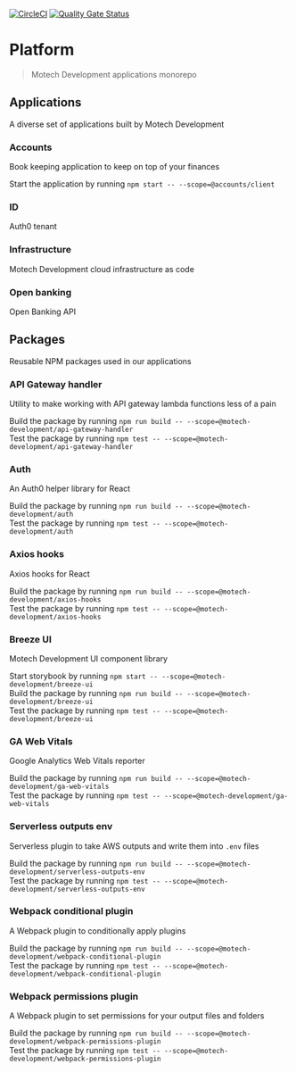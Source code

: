 [![CircleCI](https://circleci.com/gh/motech-development/platform.svg?style=shield)](https://circleci.com/gh/motech-development/platform)
[![Quality Gate Status](https://sonarcloud.io/api/project_badges/measure?project=motech-development_platform&metric=alert_status)](https://sonarcloud.io/dashboard?id=motech-development_platform)

# Platform

> Motech Development applications monorepo

## Applications

A diverse set of applications built by Motech Development

### Accounts

Book keeping application to keep on top of your finances

Start the application by running `npm start -- --scope=@accounts/client`

### ID

Auth0 tenant

### Infrastructure

Motech Development cloud infrastructure as code

### Open banking

Open Banking API

## Packages

Reusable NPM packages used in our applications

### API Gateway handler

Utility to make working with API gateway lambda functions less of a pain

Build the package by running `npm run build -- --scope=@motech-development/api-gateway-handler`\
Test the package by running `npm test -- --scope=@motech-development/api-gateway-handler`

### Auth

An Auth0 helper library for React

Build the package by running `npm run build -- --scope=@motech-development/auth`\
Test the package by running `npm test -- --scope=@motech-development/auth`

### Axios hooks

Axios hooks for React

Build the package by running `npm run build -- --scope=@motech-development/axios-hooks`\
Test the package by running `npm test -- --scope=@motech-development/axios-hooks`

### Breeze UI

Motech Development UI component library

Start storybook by running `npm start -- --scope=@motech-development/breeze-ui`\
Build the package by running `npm run build -- --scope=@motech-development/breeze-ui`\
Test the package by running `npm test -- --scope=@motech-development/breeze-ui`

### GA Web Vitals

Google Analytics Web Vitals reporter

Build the package by running `npm run build -- --scope=@motech-development/ga-web-vitals`\
Test the package by running `npm test -- --scope=@motech-development/ga-web-vitals`

### Serverless outputs env

Serverless plugin to take AWS outputs and write them into `.env` files

Build the package by running `npm run build -- --scope=@motech-development/serverless-outputs-env`\
Test the package by running `npm test -- --scope=@motech-development/serverless-outputs-env`

### Webpack conditional plugin

A Webpack plugin to conditionally apply plugins

Build the package by running `npm run build -- --scope=@motech-development/webpack-conditional-plugin`\
Test the package by running `npm test -- --scope=@motech-development/webpack-conditional-plugin`

### Webpack permissions plugin

A Webpack plugin to set permissions for your output files and folders

Build the package by running `npm run build -- --scope=@motech-development/webpack-permissions-plugin`\
Test the package by running `npm test -- --scope=@motech-development/webpack-permissions-plugin`

